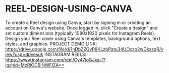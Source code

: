 # REEL-DESIGN-USING-CANVA
To create a Reel design using Canva, start by signing in or creating an account on Canva's website. Once logged in, click "Create a design" and set custom dimensions (typically 1080x1920 pixels for Instagram Reels). Design your Reel cover using Canva's templates, background options, text styles, and graphics. 
PROJECT DEMO LINK: https://drive.google.com/file/d/1nDbZZGvP8KLzbPatu34UOczo2wDkszgR/view?usp=drivesdk 
INSTAGRAM REELS: https://www.instagram.com/reel/Cy47ioGJxa-/?igshid=MzRlODBiNWFlZA==
